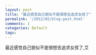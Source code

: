 ```yaml
---
layout: post
title: "最近感觉自己貌似不是很想去追求女孩了"
permalink: '/2012/02/blog-post.html'
comments: 1
categories: Default
tags: 
---
```

最近感觉自己貌似不是很想去追求女孩了,艾
